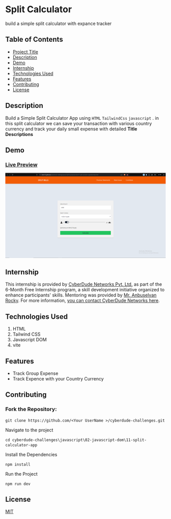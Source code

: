 # Split Calculator

build a simple split calculator with expance tracker

## Table of Contents

- [Project Title](#project-title)
- [Description](#description)
- [Demo](#demo)
- [Internship](#internship)
- [Technologies Used](#technologies-used)
- [Features](#features)
- [Contributing](#contributing)
- [License](#license)

## Description

Build a Simple Split Calculator App using `HTML` `TailwindCss` `javascript` . in this split calculator we can save your transaction with various country currency and track your daily small expense with detailed **Title** **Descriptions**

## Demo

### [Live Preview ](https://sharif-22.github.io/cyberdude-challenges/javascript/02-javascript-dom/11-split-calculator-app/dist/index.html)

![live preview img ](./screenshots/home-page.png)

## Internship

This internship is provided by [CyberDude Networks Pvt. Ltd.](https://youtube.com/cyberdudenetworks) as part of the 6-Month Free Internship program, a skill development initiative organized to enhance participants' skills. Mentoring was provided by [Mr. Anbuselvan Rocky](https://instagram.com/anbuselvanrocky). For more information, [you can contact CyberDude Networks here](https://cyberdudenetworks.com).

## Technologies Used

<ol>
<li>HTML</li>
<li>Tailwind CSS</li>
<li>Javascript DOM</li>
<li>vite </li>
</ol>

## Features

- Track Group Expense
- Track Expence with your Country Currency

## Contributing

<h3>Fork the Repository:</h3>

```
git clone https://github.com/<Your UserName >/cyberdude-challenges.git
```

Navigate to the project

```
cd cyberdude-challenges\javascript\02-javascript-dom\11-split-calculator-app
```

Install the Dependencies

```
npm install
```

Run the Project

```
npm run dev
```

## License

[MIT](./LICENCE.md)
